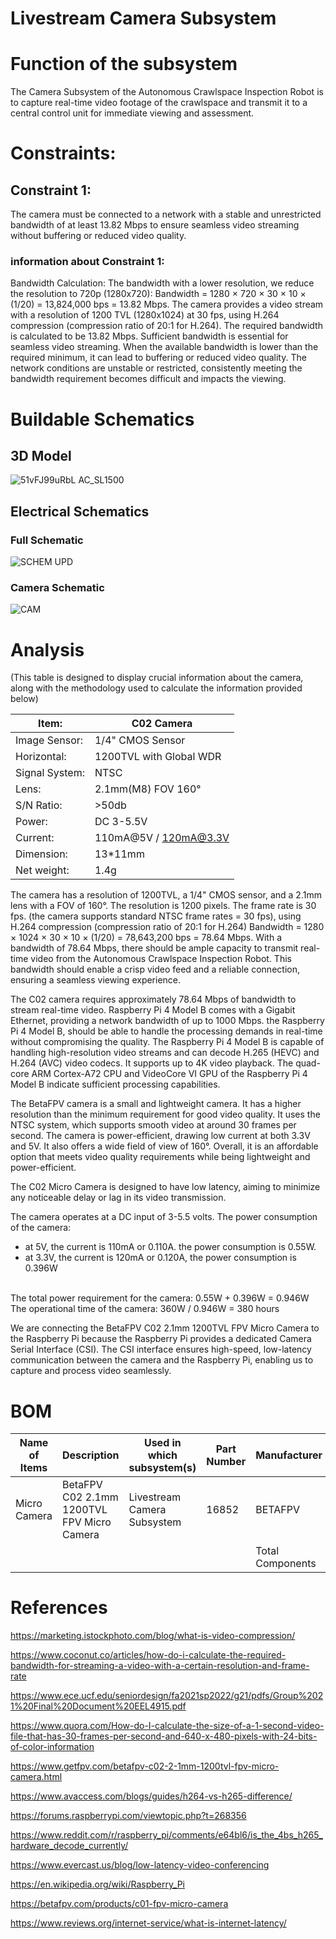 # Livestream Camera Subsystem
# Function of the subsystem

The Camera Subsystem of the Autonomous Crawlspace Inspection Robot is to capture real-time video footage of the crawlspace and transmit it to a central control unit for immediate viewing and assessment.


# Constraints:

## Constraint 1:
The camera must be connected to a network with a stable and unrestricted bandwidth of at least 13.82 Mbps to ensure seamless video streaming without buffering or reduced video quality.

### information about Constraint 1:
Bandwidth Calculation: 
The bandwidth with a lower resolution, we reduce the resolution to 720p (1280x720): Bandwidth = 1280 × 720 × 30 × 10 × (1/20) = 13,824,000 bps = 13.82 Mbps.
The camera provides a video stream with a resolution of 1200 TVL (1280x1024) at 30 fps, using H.264 compression (compression ratio of 20:1 for H.264).
The required bandwidth is calculated to be 13.82 Mbps. Sufficient bandwidth is essential for seamless video streaming. When the available bandwidth is lower than the required minimum, it can lead to buffering or reduced video quality. The network conditions are unstable or restricted, consistently meeting the bandwidth requirement becomes difficult and impacts the viewing.


# Buildable Schematics
## 3D Model

![51vFJ99uRbL _AC_SL1500_](https://github.com/JoshuaEgwuatu/Fall-2023-Autonomous-Crawlspace-Inspection-Robot/assets/110966922/03166f07-04a7-4f2e-8387-a29d586f11c4)


## Electrical Schematics

### Full Schematic
![SCHEM UPD](https://github.com/JoshuaEgwuatu/Fall-2023-Autonomous-Crawlspace-Inspection-Robot/assets/112426690/998d5dda-b744-4d89-9901-1ade1d2202ef)


### Camera Schematic
![CAM](https://github.com/JoshuaEgwuatu/Fall-2023-Autonomous-Crawlspace-Inspection-Robot/assets/112426690/3e9bc4d2-19d7-46b9-a7f0-281cffc44397)



# Analysis

(This table is designed to display crucial information about the camera, along with the methodology used to calculate the information provided below)

| Item:          | C02 Camera              |
|----------------|-------------------------|
| Image Sensor:  | 1/4" CMOS Sensor        |
| Horizontal:    | 1200TVL with Global WDR |
| Signal System: | NTSC                    |
| Lens:          | 2.1mm(M8) FOV 160°      |
| S/N Ratio:     | >50db                   |
| Power:         | DC 3-5.5V               |
| Current:       | 110mA@5V / 120mA@3.3V   |
| Dimension:     | 13*11mm                 |
| Net weight:    | 1.4g                    |


The camera has a resolution of 1200TVL, a 1/4" CMOS sensor, and a 2.1mm lens with a FOV of 160°. The resolution is 1200 pixels. The frame rate is 30 fps. (the camera supports standard NTSC frame rates = 30 fps), using H.264 compression (compression ratio of 20:1 for H.264)
Bandwidth = 1280 × 1024 × 30 × 10 × (1/20) = 78,643,200 bps = 78.64 Mbps. With a bandwidth of 78.64 Mbps, there should be ample capacity to transmit real-time video from the Autonomous Crawlspace Inspection Robot. This bandwidth should enable a crisp video feed and a reliable connection, ensuring a seamless viewing experience.

The C02 camera requires approximately 78.64 Mbps of bandwidth to stream real-time video. Raspberry Pi 4 Model B comes with a Gigabit Ethernet, providing a network bandwidth of up to 1000 Mbps. the Raspberry Pi 4 Model B, should be able to handle the processing demands in real-time without compromising the quality. The Raspberry Pi 4 Model B is capable of handling high-resolution video streams and can decode H.265 (HEVC) and H.264 (AVC) video codecs. It supports up to 4K video playback. The quad-core ARM Cortex-A72 CPU and VideoCore VI GPU of the Raspberry Pi 4 Model B indicate sufficient processing capabilities.

The BetaFPV camera is a small and lightweight camera. It has a higher resolution than the minimum requirement for good video quality. It uses the NTSC system, which supports smooth video at around 30 frames per second. The camera is power-efficient, drawing low current at both 3.3V and 5V. It also offers a wide field of view of 160°. Overall, it is an affordable option that meets video quality requirements while being lightweight and power-efficient. 

The C02 Micro Camera is designed to have low latency, aiming to minimize any noticeable delay or lag in its video transmission.

The camera operates at a DC input of 3-5.5 volts. The power consumption of the camera:
- at 5V, the current is 110mA or 0.110A. the power consumption is 0.55W. 
- at 3.3V, the current is 120mA or 0.120A, the power consumption is  0.396W
<br>
The total power requirement for the camera: 0.55W + 0.396W = 0.946W
<br>
The operational time of the camera: 360W / 0.946W = 380 hours

We are connecting the BetaFPV C02 2.1mm 1200TVL FPV Micro Camera to the Raspberry Pi because the Raspberry Pi provides a dedicated Camera Serial Interface (CSI). The CSI interface ensures high-speed, low-latency communication between the camera and the Raspberry Pi, enabling us to capture and process video seamlessly. 



# BOM

| Name of Items | Description                                | Used in which subsystem(s)  | Part Number | Manufacturer     | Quantity | Price      | Total  |
| ------------- | ------------------------------------------ | --------------------------- | ----------- | ---------------- | -------- | ---------- | ------ |
| Micro Camera  | BetaFPV C02 2.1mm 1200TVL FPV Micro Camera | Livestream Camera Subsystem | 16852       | BETAFPV          | 1        | $14.99     | $14.99 |
|               |                                            |                             |             | Total Components | 1        | Total Cost | $14.99 |

# References

https://marketing.istockphoto.com/blog/what-is-video-compression/

https://www.coconut.co/articles/how-do-i-calculate-the-required-bandwidth-for-streaming-a-video-with-a-certain-resolution-and-frame-rate

https://www.ece.ucf.edu/seniordesign/fa2021sp2022/g21/pdfs/Group%2021%20Final%20Document%20EEL4915.pdf

https://www.quora.com/How-do-I-calculate-the-size-of-a-1-second-video-file-that-has-30-frames-per-second-and-640-x-480-pixels-with-24-bits-of-color-information

https://www.getfpv.com/betafpv-c02-2-1mm-1200tvl-fpv-micro-camera.html

https://www.avaccess.com/blogs/guides/h264-vs-h265-difference/

https://forums.raspberrypi.com/viewtopic.php?t=268356

https://www.reddit.com/r/raspberry_pi/comments/e64bl6/is_the_4bs_h265_hardware_decode_currently/

https://www.evercast.us/blog/low-latency-video-conferencing

https://en.wikipedia.org/wiki/Raspberry_Pi

https://betafpv.com/products/c01-fpv-micro-camera

https://www.reviews.org/internet-service/what-is-internet-latency/
